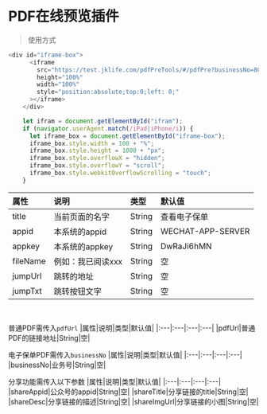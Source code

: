 
PDF在线预览插件
===
>使用方式
```javascript
<div id="iframe-box">
      <iframe
        src="https://test.jklife.com/pdfPreTools/#/pdfPre?businessNo=8088577873102568&jumpTxt=发送到"
        height="100%"
        width="100%"
        style="position:absolute;top:0;left: 0;"
      ></iframe>
    </div>

    let ifram = document.getElementById("ifram");
    if (navigator.userAgent.match(/iPad|iPhone/i)) {
      let iframe_box = document.getElementById("iframe-box");
      iframe_box.style.width = 100 + "%";
      iframe_box.style.height = 1000 + "px";
      iframe_box.style.overflowX = "hidden";
      iframe_box.style.overflowY = "scroll";
      iframe_box.style.webkitOverflowScrolling = "touch";
    }

```
|属性|说明|类型|默认值|
|:---|:---|:---|:---|
|title|当前页面的名字|String|查看电子保单|
|appid|本系统的appid|String|WECHAT-APP-SERVER|
|appkey|本系统的appkey|String|DwRaJi6hMN|
|fileName|例如：我已阅读xxx|String|空|
|jumpUrl|跳转的地址|String|空|
|jumpTxt|跳转按钮文字|String|空|
<br>

普通PDF需传入`pdfUrl`
|属性|说明|类型|默认值|
|:---|:---|:---|:---|
|pdfUrl|普通PDF的链接地址|String|空|
<br>

电子保单PDF需传入`businessNo`
|属性|说明|类型|默认值|
|:---|:---|:---|:---|
|businessNo|业务号|String|空|
<br>

分享功能需传入以下参数
|属性|说明|类型|默认值|
|:---|:---|:---|:---|
|shareAppid|公众号的appid|String|空|
|shareTitle|分享链接的title|String|空|
|shareDesc|分享链接的描述|String|空|
|shareImgUrl|分享链接的小图|String|空|
<br>